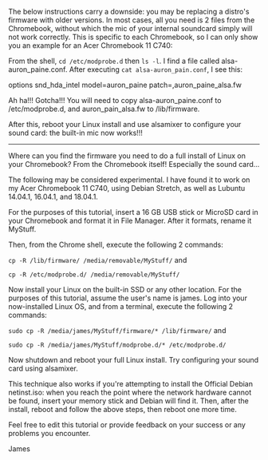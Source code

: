 The below instructions carry a  downside: you may be replacing a distro's firmware with older versions. In most cases, all you need is 2 files from the Chromebook, without which the mic of your internal soundcard simply will not work correctly. This is specific to each Chromebook, so I can only show you an example for an Acer Chromebook 11 C740:

From the shell, `cd /etc/modprobe.d` then `ls -l`. I find a file called alsa-auron_paine.conf. After executing `cat alsa-auron_pain.conf`, I see this:

options snd_hda_intel model=auron_paine patch=,auron_paine_alsa.fw

Ah ha!!! Gotcha!!! You will need to copy alsa-auron_paine.conf to /etc/modprobe.d, and auron_pain_alsa.fw to /lib/firmware.

After this, reboot your Linux install and use alsamixer to configure your sound card: the built-in mic now works!!!


***


Where can you find the firmware you need to do a full install of Linux on your Chromebook? From the Chromebook itself! Especially the sound card...

The following may be considered experimental. I have found it to work on my Acer Chromebook 11 C740, using Debian Stretch, as well as Lubuntu 14.04.1, 16.04.1, and 18.04.1.

For the purposes of this tutorial, insert a 16 GB USB stick or MicroSD card in your Chromebook and format it in File Manager. After it formats, rename it MyStuff.

Then, from the Chrome shell, execute the following 2 commands:

`cp -R /lib/firmware/ /media/removable/MyStuff/` and

`cp -R /etc/modprobe.d/ /media/removable/MyStuff/`

Now install your Linux on the built-in SSD or any other location. For the purposes of this tutorial, assume the user's name is james. Log into your now-installed Linux OS, and from a terminal, execute the following 2 commands:

`sudo cp -R /media/james/MyStuff/firmware/* /lib/firmware/` and

`sudo cp -R /media/james/MyStuff/modprobe.d/* /etc/modprobe.d/`

Now shutdown and reboot your full Linux install. Try configuring your sound card using alsamixer.

This technique also works if you're attempting to install the Official Debian netinst.iso: when you reach the point where the network hardware cannot be found, insert your memory stick and Debian will find it. Then, after the install, reboot and follow the above steps, then reboot one more time.

Feel free to edit this tutorial or provide feedback on your success or any problems you encounter.

James